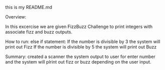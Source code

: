 this is my README.md

Overview:

In this excercise we are given FizzBuzz Challenge to print integers with associate fizz and buzz outputs.

How to run:
else if statement:
If the number is divisible by 3 the system will print out Fizz
If the number is divisible by 5 the system will print out Buzz
               


Summary:
created a scanner the system output to user for enter number and the system will plrint out fizz or buzz depending on the user input.
